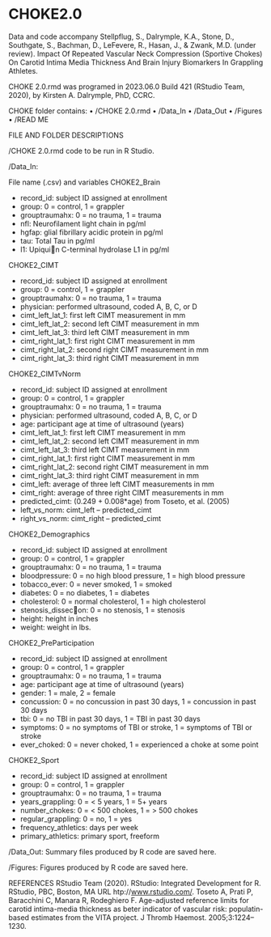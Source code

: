 # CHOKE2.0

Data and code accompany Stellpflug, S., Dalrymple, K.A., Stone, D., Southgate, S., Bachman, D., LeFevere, R., Hasan, J., & Zwank, M.D. (under review). Impact Of Repeated Vascular Neck Compression (Sportive Chokes) On Carotid Intima Media Thickness And Brain Injury Biomarkers In Grappling Athletes.

CHOKE 2.0.rmd was programed in 2023.06.0 Build 421 (RStudio Team, 2020), by Kirsten A. Dalrymple, PhD, CCRC.

CHOKE folder contains:
• /CHOKE 2.0.rmd
• /Data_In
• /Data_Out
• /Figures
• /READ ME

FILE AND FOLDER DESCRIPTIONS

/CHOKE 2.0.rmd code to be run in R Studio.

/Data_In:

File name (.csv) and variables 
CHOKE2_Brain
- record_id: subject ID assigned at enrollment
- group: 0 = control, 1 = grappler
- grouptraumahx: 0 = no trauma, 1 = trauma
- nfl: Neurofilament light chain in pg/ml
- hgfap: glial fibrillary acidic protein in pg/ml
- tau: Total Tau in pg/ml
- l1: Upiqui􀆟n C-terminal hydrolase L1 in pg/ml

CHOKE2_CIMT
- record_id: subject ID assigned at enrollment
- group: 0 = control, 1 = grappler
- grouptraumahx: 0 = no trauma, 1 = trauma
- physician: performed ultrasound, coded A, B, C, or D
- cimt_left_lat_1: first left CIMT measurement in mm
- cimt_left_lat_2: second left CIMT measurement in mm
- cimt_left_lat_3: third left CIMT measurement in mm
- cimt_right_lat_1: first right CIMT measurement in mm
- cimt_right_lat_2: second right CIMT measurement in mm
- cimt_right_lat_3: third right CIMT measurement in mm

CHOKE2_CIMTvNorm
- record_id: subject ID assigned at enrollment
- group: 0 = control, 1 = grappler
- grouptraumahx: 0 = no trauma, 1 = trauma
- physician: performed ultrasound, coded A, B, C, or D
- age: participant age at time of ultrasound (years)
- cimt_left_lat_1: first left CIMT measurement in mm
- cimt_left_lat_2: second left CIMT measurement in mm
- cimt_left_lat_3: third left CIMT measurement in mm
- cimt_right_lat_1: first right CIMT measurement in mm
- cimt_right_lat_2: second right CIMT measurement in mm
- cimt_right_lat_3: third right CIMT measurement in mm
- cimt_left: average of three left CIMT measurements in mm
- cimt_right: average of three right CIMT measurements in mm
- predicted_cimt: (0.249 + 0.008*age) from Toseto, et al. (2005)
- left_vs_norm: cimt_left – predicted_cimt
- right_vs_norm: cimt_right – predicted_cimt

CHOKE2_Demographics
- record_id: subject ID assigned at enrollment
- group: 0 = control, 1 = grappler
- grouptraumahx: 0 = no trauma, 1 = trauma
- bloodpressure: 0 = no high blood pressure, 1 = high blood pressure
- tobacco_ever: 0 = never smoked, 1 = smoked
- diabetes: 0 = no diabetes, 1 = diabetes
- cholesterol: 0 = normal cholesterol, 1 = high cholesterol
- stenosis_dissec􀆟on: 0 = no stenosis, 1 = stenosis
- height: height in inches
- weight: weight in lbs.

CHOKE2_PreParticipation
- record_id: subject ID assigned at enrollment
- group: 0 = control, 1 = grappler
- grouptraumahx: 0 = no trauma, 1 = trauma
- age: participant age at time of ultrasound (years)
- gender: 1 = male, 2 = female
- concussion: 0 = no concussion in past 30 days, 1 = concussion in past 30 days
- tbi: 0 = no TBI in past 30 days, 1 = TBI in past 30 days
- symptoms: 0 = no symptoms of TBI or stroke, 1 = symptoms of TBI or stroke
- ever_choked: 0 = never choked, 1 = experienced a choke at some point

CHOKE2_Sport
- record_id: subject ID assigned at enrollment
- group: 0 = control, 1 = grappler
- grouptraumahx: 0 = no trauma, 1 = trauma
- years_grappling: 0 = < 5 years, 1 = 5+ years
- number_chokes: 0 = < 500 chokes, 1 = > 500 chokes
- regular_grappling: 0 = no, 1 = yes
- frequency_athletics: days per week
- primary_athletics: primary sport, freeform
  
/Data_Out: Summary files produced by R code are saved here.

/Figures: Figures produced by R code are saved here.

REFERENCES
RStudio Team (2020). RStudio: Integrated Development for R. RStudio, PBC, Boston, MA URL htp://www.rstudio.com/.
Toseto A, Prati P, Baracchini C, Manara R, Rodeghiero F. Age-adjusted reference limits for carotid intima-media thickness as beter indicator of vascular risk: populatin-based estimates from the VITA project. J Thromb Haemost. 2005;3:1224–1230.
